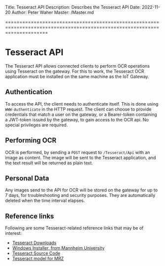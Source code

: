 Title: Tesseract API
Description: Describes the Tesseract API
Date: 2022-11-20
Author: Peter Waher
Master: /Master.md

===========================================================================================================================

Tesseract API
=============================

The Tesseract API allows connected clients to perform OCR operations using Tesseract on the gateway. For this to work,
the Tesseract OCR application must be installed on the same machine as the IoT Gateway.

Authentication
----------------

To access the API, the client needs to authenticate itself. This is done using `WWW-Authenticate` in the HTTP request.
The client can choose to provide credentials that match a user on the gateway, or a Bearer-token containing a JWT-token
issued by the gateway, to gain access to the OCR api. No special privileges are required.

Performing OCR
----------------

OCR is performed, by sending a `POST` request to `/Tesseract/Apí` with an image as content. The image will be sent to
the Tesseract application, and the text result will be returned as plain text.

Personal Data
----------------

Any images send to the API for OCR will be stored on the gateway for up to 7 days, for troubleshooting and security
purposes. They are automatically deleted when the time interval elapses.


Reference links
------------------

Following are some Tesseract-related reference links that may be of interest:

* [Tesseract Downloads](https://tesseract-ocr.github.io/tessdoc/Downloads.html)
* [Windows Installer, from Mannheim University](https://github.com/UB-Mannheim/tesseract/wiki)
* [Tesseract Source Code](https://github.com/tesseract-ocr/)
* [Tesseract model for MRZ](https://github.com/DoubangoTelecom/tesseractMRZ)